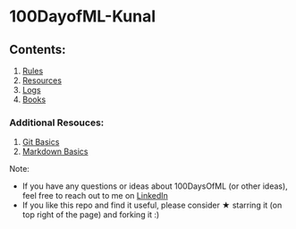 # 100DayofML-Kunal

## Contents:

1. [Rules](rules.md)
2. [Resources](resources.md)
3. [Logs](Format/Logs.md)
4. [Books](Books)

### Additional Resouces:
1. [Git Basics](gitbasics.md)
2. [Markdown Basics](markdown_basics.md)

Note: 
* If you have any questions or ideas about 100DaysOfML (or other ideas), feel free to reach out to me on [LinkedIn](https://www.linkedin.com/in/kunal-lalwani/)
* If you like this repo and find it useful, please consider ★ starring it (on top right of the page) and forking it :)

